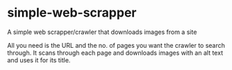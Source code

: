 # simple-web-scrapper
A simple web scrapper/crawler that downloads images from a site

All you need is the URL and the no. of pages you want the crawler to search through. 
It scans through each page and downloads images with an alt text and uses it for its title. 
